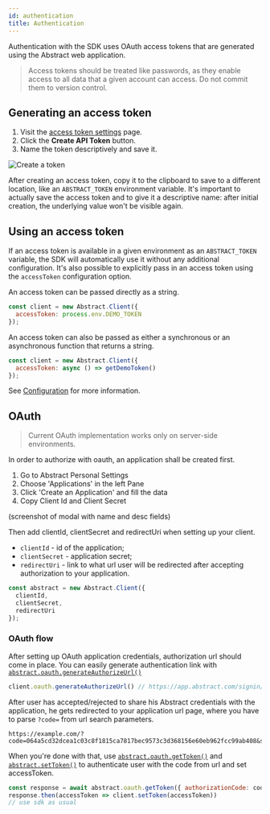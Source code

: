 ```yaml
---
id: authentication
title: Authentication
---
```


Authentication with the SDK uses OAuth access tokens that are generated using the Abstract web application.

> Access tokens should be treated like passwords, as they enable access to all data that a given account can access. Do not commit them to version control.

## Generating an access token

1. Visit the [access token settings](https://app.goabstract.com/account/tokens) page.
2. Click the **Create API Token** button.
3. Name the token descriptively and save it.

![Create a token](/img/create-token.png)

After creating an access token, copy it to the clipboard to save to a different location, like an `ABSTRACT_TOKEN` environment variable. It's important to actually save the access token and to give it a descriptive name: after initial creation, the underlying value won't be visible again.

## Using an access token

If an access token is available in a given environment as an `ABSTRACT_TOKEN` variable, the SDK will automatically use it without any additional configuration. It's also possible to explicitly pass in an access token using the `accessToken` configuration option.

An access token can be passed directly as a string.

```js
const client = new Abstract.Client({
  accessToken: process.env.DEMO_TOKEN
});
```

An access token can also be passed as either a synchronous or an asynchronous function that returns a string.

```js
const client = new Abstract.Client({
  accessToken: async () => getDemoToken()
});
```

See [Configuration](/docs/configuration) for more information.

## OAuth

> Current OAuth implementation works only on server-side environments.

In order to authorize with oauth, an application shall be created first.
1. Go to Abstract Personal Settings
2. Choose 'Applications' in the left Pane
3. Click 'Create an Application' and fill the data
4. Copy Client Id and Client Secret

(screenshot of modal with name and desc fields)

Then add clientId, clientSecret and redirectUri when setting up your client.

- `clientId` - id of the application;
- `clientSecret` - application secret;
- `redirectUri` - link to what url user will be redirected after accepting authorization to your application.

```js
const abstract = new Abstract.Client({
  clientId,
  clientSecret,
  redirectUri
});
```

### OAuth flow

After setting up OAuth application credentials, authorization url should come in place.
You can easily generate authentication link with [`abstract.oauth.generateAuthorizeUrl()`](/docs/abstract-api#generate-authorization-url)

```js
client.oauth.generateAuthorizeUrl() // https://app.abstract.com/signin/auth/authorize/?client_id=fff3a82f-607c-465e-925c-8af7e123cb82&redirect_uri=https%3A%2F%2Fexample.com&response_type=code&scope=all&state=abcd
```

After user has accepted/rejected to share his Abstract credentials with the application,
he gets redirected to your application url page, where you have to parse `?code=` from url search parameters.

```
https://example.com/?code=064a5cd32dcea1c03c8f1815ca7817bec9573c3d368156e60eb962fcc99ab408&state=abcd
```

When you're done with that, use [`abstract.oauth.getToken()`](/docs/abstract-api#get-token) and [`abstract.setToken()`](/docs/abstract-api#set-token) to authenticate user with the code from url and set accessToken.

```js
const response = await abstract.oauth.getToken({ authorizationCode: code })
response.then(accessToken => client.setToken(accessToken))
// use sdk as usual
```
